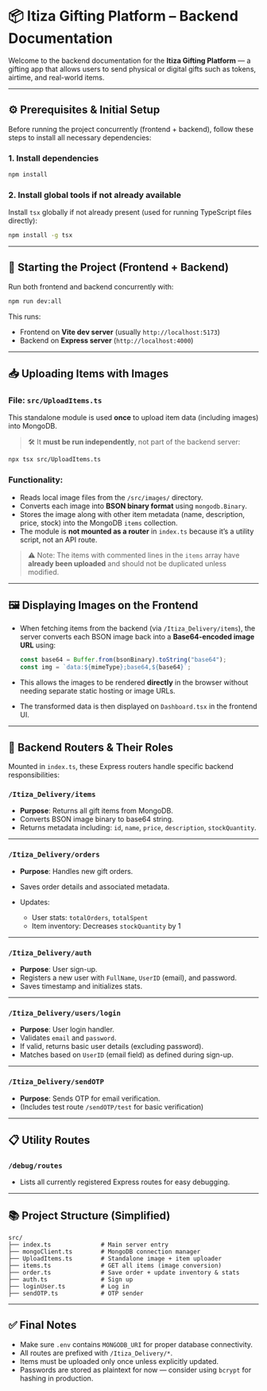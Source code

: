 # 📦 Itiza Gifting Platform – Backend Documentation

Welcome to the backend documentation for the **Itiza Gifting Platform** — a gifting app that allows users to send physical or digital gifts such as tokens, airtime, and real-world items.

---

## ⚙️ Prerequisites & Initial Setup

Before running the project concurrently (frontend + backend), follow these steps to install all necessary dependencies:

### 1. Install dependencies

```bash
npm install
```

### 2. Install global tools if not already available

Install `tsx` globally if not already present (used for running TypeScript files directly):

```bash
npm install -g tsx
```

---

## 🚀 Starting the Project (Frontend + Backend)

Run both frontend and backend concurrently with:

```bash
npm run dev:all
```

This runs:

* Frontend on **Vite dev server** (usually `http://localhost:5173`)
* Backend on **Express server** (`http://localhost:4000`)

---

## 📥 Uploading Items with Images

### File: `src/UploadItems.ts`

This standalone module is used **once** to upload item data (including images) into MongoDB.

> 🛠️ It **must be run independently**, not part of the backend server:

```bash
npx tsx src/UploadItems.ts
```

### Functionality:

* Reads local image files from the `/src/images/` directory.
* Converts each image into **BSON binary format** using `mongodb.Binary`.
* Stores the image along with other item metadata (name, description, price, stock) into the MongoDB `items` collection.
* The module is **not mounted as a router** in `index.ts` because it’s a utility script, not an API route.

> ⚠️ Note: The items with commented lines in the `items` array have **already been uploaded** and should not be duplicated unless modified.

---

## 🖼️ Displaying Images on the Frontend

* When fetching items from the backend (via `/Itiza_Delivery/items`), the server converts each BSON image back into a **Base64-encoded image URL** using:

  ```ts
  const base64 = Buffer.from(bsonBinary).toString("base64");
  const img = `data:${mimeType};base64,${base64}`;
  ```
* This allows the images to be rendered **directly** in the browser without needing separate static hosting or image URLs.
* The transformed data is then displayed on `Dashboard.tsx` in the frontend UI.

---

## 📡️ Backend Routers & Their Roles

Mounted in `index.ts`, these Express routers handle specific backend responsibilities:

### `/Itiza_Delivery/items`

* **Purpose**: Returns all gift items from MongoDB.
* Converts BSON image binary to base64 string.
* Returns metadata including: `id`, `name`, `price`, `description`, `stockQuantity`.

---

### `/Itiza_Delivery/orders`

* **Purpose**: Handles new gift orders.
* Saves order details and associated metadata.
* Updates:

  * User stats: `totalOrders`, `totalSpent`
  * Item inventory: Decreases `stockQuantity` by 1

---

### `/Itiza_Delivery/auth`

* **Purpose**: User sign-up.
* Registers a new user with `FullName`, `UserID` (email), and password.
* Saves timestamp and initializes stats.

---

### `/Itiza_Delivery/users/login`

* **Purpose**: User login handler.
* Validates `email` and `password`.
* If valid, returns basic user details (excluding password).
* Matches based on `UserID` (email field) as defined during sign-up.

---

### `/Itiza_Delivery/sendOTP`

* **Purpose**: Sends OTP for email verification.
* (Includes test route `/sendOTP/test` for basic verification)

---

## 📋 Utility Routes

### `/debug/routes`

* Lists all currently registered Express routes for easy debugging.

---

## 📚 Project Structure (Simplified)

```
src/
├── index.ts              # Main server entry
├── mongoClient.ts        # MongoDB connection manager
├── UploadItems.ts        # Standalone image + item uploader
├── items.ts              # GET all items (image conversion)
├── order.ts              # Save order + update inventory & stats
├── auth.ts               # Sign up
├── loginUser.ts          # Log in
├── sendOTP.ts            # OTP sender
```

---

## ✅ Final Notes

* Make sure `.env` contains `MONGODB_URI` for proper database connectivity.
* All routes are prefixed with `/Itiza_Delivery/*`.
* Items must be uploaded only once unless explicitly updated.
* Passwords are stored as plaintext for now — consider using `bcrypt` for hashing in production.
